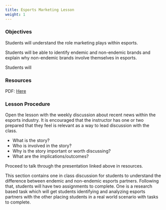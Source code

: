 ```yaml
---
title: Esports Marketing Lesson
weight: 1
---
```

### Objectives

S﻿tudents will understand the role marketing plays within esports.

S﻿tudents will be able to identify endemic and non-endemic brands and explain why non-endemic brands involve themselves in esports.

Students will 

### Resources

PDF: [Here](https://drive.google.com/file/d/1Bj92TpnjjXMPtrNDF6bQ6IvEddJVJsI_/view?usp=sharing)

### L﻿esson Procedure

O﻿pen the lesson with the weekly discussion about recent news within the esports industry. It is encouraged that the instructor has one or two prepared that they feel is relevant as a way to lead discussion with the class. 

* W﻿hat is the story?
* W﻿ho is involved in the story?
* W﻿hy is the story important or worth discussing?
* W﻿hat are the implications/outcomes?

Proceed to talk through the presentation linked above in resources.

T﻿his section contains one in class discussion for students to understand the difference between endemic and non-endemic esports partners. Following that, students will have two assignments to complete. One is a research based task which will get students identifying and analyzing esports partners with the other placing students in a real world scenario with tasks to complete.